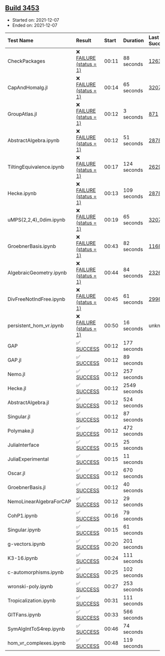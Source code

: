 ## [Build 3453](https://oscarci.mathematik.uni-kl.de/job/oscar-stable/3453/)

* Started on: 2021-12-07
* Ended on: 2021-12-07

| Test Name    | Result | Start | Duration | Last Success | First Failure |
|:-------------|:-------|:------|:---------|:-------------|:--------------|
| CheckPackages | ❌ [FAILURE (status = 1)](https://oscarci.mathematik.uni-kl.de/job/oscar-stable/3453/artifact/logs/build-3453/CheckPackages.log) | 00:11 | 88 seconds | [1263](https://oscarci.mathematik.uni-kl.de/job/oscar-stable/1263/) | [1264](https://oscarci.mathematik.uni-kl.de/job/oscar-stable/1264/) |
| CapAndHomalg.jl | ❌ [FAILURE (status = 1)](https://oscarci.mathematik.uni-kl.de/job/oscar-stable/3453/artifact/logs/build-3453/CapAndHomalg.jl.log) | 00:14 | 65 seconds | [3207](https://oscarci.mathematik.uni-kl.de/job/oscar-stable/3207/) | [3208](https://oscarci.mathematik.uni-kl.de/job/oscar-stable/3208/) |
| GroupAtlas.jl | ❌ [FAILURE (status = 1)](https://oscarci.mathematik.uni-kl.de/job/oscar-stable/3453/artifact/logs/build-3453/GroupAtlas.jl.log) | 00:12 | 3 seconds | [871](https://oscarci.mathematik.uni-kl.de/job/oscar-stable/871/) | [872](https://oscarci.mathematik.uni-kl.de/job/oscar-stable/872/) |
| AbstractAlgebra.ipynb | ❌ [FAILURE (status = 1)](https://oscarci.mathematik.uni-kl.de/job/oscar-stable/3453/artifact/logs/build-3453/AbstractAlgebra.ipynb.log) | 00:12 | 51 seconds | [2878](https://oscarci.mathematik.uni-kl.de/job/oscar-stable/2878/) | [2879](https://oscarci.mathematik.uni-kl.de/job/oscar-stable/2879/) |
| TiltingEquivalence.ipynb | ❌ [FAILURE (status = 1)](https://oscarci.mathematik.uni-kl.de/job/oscar-stable/3453/artifact/logs/build-3453/TiltingEquivalence.ipynb.log) | 00:17 | 124 seconds | [2629](https://oscarci.mathematik.uni-kl.de/job/oscar-stable/2629/) | [2630](https://oscarci.mathematik.uni-kl.de/job/oscar-stable/2630/) |
| Hecke.ipynb | ❌ [FAILURE (status = 1)](https://oscarci.mathematik.uni-kl.de/job/oscar-stable/3453/artifact/logs/build-3453/Hecke.ipynb.log) | 00:13 | 109 seconds | [2878](https://oscarci.mathematik.uni-kl.de/job/oscar-stable/2878/) | [2879](https://oscarci.mathematik.uni-kl.de/job/oscar-stable/2879/) |
| uMPS(2,2,4)_0dim.ipynb | ❌ [FAILURE (status = 1)](https://oscarci.mathematik.uni-kl.de/job/oscar-stable/3453/artifact/logs/build-3453/uMPS-2-2-4-_0dim.ipynb.log) | 00:19 | 65 seconds | [3207](https://oscarci.mathematik.uni-kl.de/job/oscar-stable/3207/) | [3208](https://oscarci.mathematik.uni-kl.de/job/oscar-stable/3208/) |
| GroebnerBasis.ipynb | ❌ [FAILURE (status = 1)](https://oscarci.mathematik.uni-kl.de/job/oscar-stable/3453/artifact/logs/build-3453/GroebnerBasis.ipynb.log) | 00:43 | 82 seconds | [1168](https://oscarci.mathematik.uni-kl.de/job/oscar-stable/1168/) | [1169](https://oscarci.mathematik.uni-kl.de/job/oscar-stable/1169/) |
| AlgebraicGeometry.ipynb | ❌ [FAILURE (status = 1)](https://oscarci.mathematik.uni-kl.de/job/oscar-stable/3453/artifact/logs/build-3453/AlgebraicGeometry.ipynb.log) | 00:44 | 84 seconds | [2326](https://oscarci.mathematik.uni-kl.de/job/oscar-stable/2326/) | [2327](https://oscarci.mathematik.uni-kl.de/job/oscar-stable/2327/) |
| DivFreeNotIndFree.ipynb | ❌ [FAILURE (status = 1)](https://oscarci.mathematik.uni-kl.de/job/oscar-stable/3453/artifact/logs/build-3453/DivFreeNotIndFree.ipynb.log) | 00:45 | 61 seconds | [2998](https://oscarci.mathematik.uni-kl.de/job/oscar-stable/2998/) | [2999](https://oscarci.mathematik.uni-kl.de/job/oscar-stable/2999/) |
| persistent_hom_vr.ipynb | ❌ [FAILURE (status = 1)](https://oscarci.mathematik.uni-kl.de/job/oscar-stable/3453/artifact/logs/build-3453/persistent_hom_vr.ipynb.log) | 00:50 | 16 seconds | unknown | unknown |
| GAP | ✅ [SUCCESS](https://oscarci.mathematik.uni-kl.de/job/oscar-stable/3453/artifact/logs/build-3453/GAP.log) | 00:12 | 177 seconds |  |  |
| GAP.jl | ✅ [SUCCESS](https://oscarci.mathematik.uni-kl.de/job/oscar-stable/3453/artifact/logs/build-3453/GAP.jl.log) | 00:12 | 89 seconds |  |  |
| Nemo.jl | ✅ [SUCCESS](https://oscarci.mathematik.uni-kl.de/job/oscar-stable/3453/artifact/logs/build-3453/Nemo.jl.log) | 00:12 | 257 seconds |  |  |
| Hecke.jl | ✅ [SUCCESS](https://oscarci.mathematik.uni-kl.de/job/oscar-stable/3453/artifact/logs/build-3453/Hecke.jl.log) | 00:12 | 2549 seconds |  |  |
| AbstractAlgebra.jl | ✅ [SUCCESS](https://oscarci.mathematik.uni-kl.de/job/oscar-stable/3453/artifact/logs/build-3453/AbstractAlgebra.jl.log) | 00:12 | 524 seconds |  |  |
| Singular.jl | ✅ [SUCCESS](https://oscarci.mathematik.uni-kl.de/job/oscar-stable/3453/artifact/logs/build-3453/Singular.jl.log) | 00:12 | 87 seconds |  |  |
| Polymake.jl | ✅ [SUCCESS](https://oscarci.mathematik.uni-kl.de/job/oscar-stable/3453/artifact/logs/build-3453/Polymake.jl.log) | 00:12 | 472 seconds |  |  |
| JuliaInterface | ✅ [SUCCESS](https://oscarci.mathematik.uni-kl.de/job/oscar-stable/3453/artifact/logs/build-3453/JuliaInterface.log) | 00:15 | 25 seconds |  |  |
| JuliaExperimental | ✅ [SUCCESS](https://oscarci.mathematik.uni-kl.de/job/oscar-stable/3453/artifact/logs/build-3453/JuliaExperimental.log) | 00:15 | 11 seconds |  |  |
| Oscar.jl | ✅ [SUCCESS](https://oscarci.mathematik.uni-kl.de/job/oscar-stable/3453/artifact/logs/build-3453/Oscar.jl.log) | 00:12 | 670 seconds |  |  |
| GroebnerBasis.jl | ✅ [SUCCESS](https://oscarci.mathematik.uni-kl.de/job/oscar-stable/3453/artifact/logs/build-3453/GroebnerBasis.jl.log) | 00:12 | 40 seconds |  |  |
| NemoLinearAlgebraForCAP | ✅ [SUCCESS](https://oscarci.mathematik.uni-kl.de/job/oscar-stable/3453/artifact/logs/build-3453/NemoLinearAlgebraForCAP.log) | 00:12 | 29 seconds |  |  |
| CohP1.ipynb | ✅ [SUCCESS](https://oscarci.mathematik.uni-kl.de/job/oscar-stable/3453/artifact/logs/build-3453/CohP1.ipynb.log) | 00:16 | 79 seconds |  |  |
| Singular.ipynb | ✅ [SUCCESS](https://oscarci.mathematik.uni-kl.de/job/oscar-stable/3453/artifact/logs/build-3453/Singular.ipynb.log) | 00:15 | 61 seconds |  |  |
| g-vectors.ipynb | ✅ [SUCCESS](https://oscarci.mathematik.uni-kl.de/job/oscar-stable/3453/artifact/logs/build-3453/g-vectors.ipynb.log) | 00:20 | 201 seconds |  |  |
| K3-16.ipynb | ✅ [SUCCESS](https://oscarci.mathematik.uni-kl.de/job/oscar-stable/3453/artifact/logs/build-3453/K3-16.ipynb.log) | 00:24 | 111 seconds |  |  |
| c-automorphisms.ipynb | ✅ [SUCCESS](https://oscarci.mathematik.uni-kl.de/job/oscar-stable/3453/artifact/logs/build-3453/c-automorphisms.ipynb.log) | 00:25 | 102 seconds |  |  |
| wronski-poly.ipynb | ✅ [SUCCESS](https://oscarci.mathematik.uni-kl.de/job/oscar-stable/3453/artifact/logs/build-3453/wronski-poly.ipynb.log) | 00:27 | 253 seconds |  |  |
| Tropicalization.ipynb | ✅ [SUCCESS](https://oscarci.mathematik.uni-kl.de/job/oscar-stable/3453/artifact/logs/build-3453/Tropicalization.ipynb.log) | 00:31 | 111 seconds |  |  |
| GITFans.ipynb | ✅ [SUCCESS](https://oscarci.mathematik.uni-kl.de/job/oscar-stable/3453/artifact/logs/build-3453/GITFans.ipynb.log) | 00:33 | 566 seconds |  |  |
| SymAlgIntToS4rep.ipynb | ✅ [SUCCESS](https://oscarci.mathematik.uni-kl.de/job/oscar-stable/3453/artifact/logs/build-3453/SymAlgIntToS4rep.ipynb.log) | 00:46 | 74 seconds |  |  |
| hom_vr_complexes.ipynb | ✅ [SUCCESS](https://oscarci.mathematik.uni-kl.de/job/oscar-stable/3453/artifact/logs/build-3453/hom_vr_complexes.ipynb.log) | 00:48 | 119 seconds |  |  |

